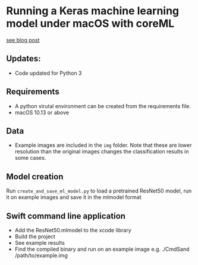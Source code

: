 

# Running a Keras machine learning model under macOS with coreML

[see blog post](http://www.birving.com/blog/2017/09/02/the-move-towards-library-agnostic-machine-learning)

## Updates:
- Code updated for Python 3

## Requirements

- A python virutal environment can be created from the requirements file. 
- macOS 10.13 or above

## Data

- Example images are included in the `img` folder. Note that these are lower resolution than the original images 
changes the classification results in some cases. 

## Model creation

Run `create_and_save_ml_model.py` to load a pretrained ResNet50 model, 
run it on example images and save it in the mlmodel format

## Swift command line application

- Add the ResNet50.mlmodel to the xcode library
- Build the project
- See example results
- Find the compiled binary and run on an example image e.g. ./CmdSand /path/to/example.img
